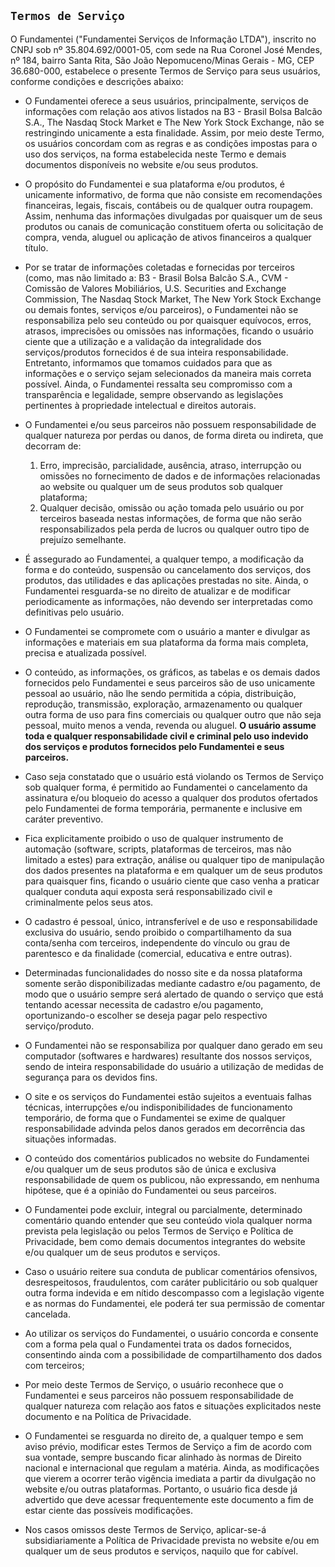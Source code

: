 ## `Termos de Serviço`

O Fundamentei ("Fundamentei Serviços de Informação LTDA"), inscrito no CNPJ sob nº 35.804.692/0001-05, com sede na Rua Coronel José Mendes, nº 184, bairro Santa Rita, São João Nepomuceno/Minas Gerais - MG, CEP 36.680-000, estabelece o presente Termos de Serviço para seus usuários, conforme condições e descrições abaixo:

- O Fundamentei oferece a seus usuários, principalmente, serviços de informações com relação aos ativos listados na B3 - Brasil Bolsa Balcão S.A., The Nasdaq Stock Market e The New York Stock Exchange, não se restringindo unicamente a esta finalidade. Assim, por meio deste Termo, os usuários concordam com as regras e as condições impostas para o uso dos serviços, na forma estabelecida neste Termo e demais documentos disponíveis no website e/ou seus produtos.

- O propósito do Fundamentei e sua plataforma e/ou produtos, é unicamente informativo, de forma que não consiste em recomendações financeiras, legais, fiscais, contábeis ou de qualquer outra roupagem. Assim, nenhuma das informações divulgadas por quaisquer um de seus produtos ou canais de comunicação constituem oferta ou solicitação de compra, venda, aluguel ou aplicação de ativos financeiros a qualquer título.

- Por se tratar de informações coletadas e fornecidas por terceiros (como, mas não limitado a: B3 - Brasil Bolsa Balcão S.A., CVM - Comissão de Valores Mobiliários, U.S. Securities and Exchange Commission, The Nasdaq Stock Market, The New York Stock Exchange ou demais fontes, serviços e/ou parceiros), o Fundamentei não se responsabiliza pelo seu conteúdo ou por quaisquer equívocos, erros, atrasos, imprecisões ou omissões nas informações, ficando o usuário ciente que a utilização e a validação da integralidade dos serviços/produtos fornecidos é de sua inteira responsabilidade. Entretanto, informamos que tomamos cuidados para que as informações e o serviço sejam selecionados da maneira mais correta possível. Ainda, o Fundamentei ressalta seu compromisso com a transparência e legalidade, sempre observando as legislações pertinentes à propriedade intelectual e direitos autorais.

- O Fundamentei e/ou seus parceiros não possuem responsabilidade de qualquer natureza por perdas ou danos, de forma direta ou indireta, que decorram de:

  1. Erro, imprecisão, parcialidade, ausência, atraso, interrupção ou omissões no fornecimento de dados e de informações relacionadas ao website ou qualquer um de seus produtos sob qualquer plataforma;
  2. Qualquer decisão, omissão ou ação tomada pelo usuário ou por terceiros baseada nestas informações, de forma que não serão responsabilizados pela perda de lucros ou qualquer outro tipo de prejuízo semelhante.

- É assegurado ao Fundamentei, a qualquer tempo, a modificação da forma e do conteúdo, suspensão ou cancelamento dos serviços, dos produtos, das utilidades e das aplicações prestadas no site. Ainda, o Fundamentei resguarda-se no direito de atualizar e de modificar periodicamente as informações, não devendo ser interpretadas como definitivas pelo usuário.

- O Fundamentei se compromete com o usuário a manter e divulgar as informações e materiais em sua plataforma da forma mais completa, precisa e atualizada possível.

- O conteúdo, as informações, os gráficos, as tabelas e os demais dados fornecidos pelo Fundamentei e seus parceiros são de uso unicamente pessoal ao usuário, não lhe sendo permitida a cópia, distribuição, reprodução, transmissão, exploração, armazenamento ou qualquer outra forma de uso para fins comerciais ou qualquer outro que não seja pessoal, muito menos a venda, revenda ou aluguel. **O usuário assume toda e qualquer responsabilidade civil e criminal pelo uso indevido dos serviços e produtos fornecidos pelo Fundamentei e seus parceiros.**

- Caso seja constatado que o usuário está violando os Termos de Serviço sob qualquer forma, é permitido ao Fundamentei o cancelamento da assinatura e/ou bloqueio do acesso a qualquer dos produtos ofertados pelo Fundamentei de forma temporária, permanente e inclusive em caráter preventivo.

- Fica explicitamente proibido o uso de qualquer instrumento de automação (software, scripts, plataformas de terceiros, mas não limitado a estes) para extração, análise ou qualquer tipo de manipulação dos dados presentes na plataforma e em qualquer um de seus produtos para quaisquer fins, ficando o usuário ciente que caso venha a praticar qualquer conduta aqui exposta será responsabilizado civil e criminalmente pelos seus atos.

- O cadastro é pessoal, único, intransferível e de uso e responsabilidade exclusiva do usuário, sendo proibido o compartilhamento da sua conta/senha com terceiros, independente do vínculo ou grau de parentesco e da finalidade (comercial, educativa e entre outras).

- Determinadas funcionalidades do nosso site e da nossa plataforma somente serão disponibilizadas mediante cadastro e/ou pagamento, de modo que o usuário sempre será alertado de quando o serviço que está tentando acessar necessita de cadastro e/ou pagamento, oportunizando-o escolher se deseja pagar pelo respectivo serviço/produto.

- O Fundamentei não se responsabiliza por qualquer dano gerado em seu computador (softwares e hardwares) resultante dos nossos serviços, sendo de inteira responsabilidade do usuário a utilização de medidas de segurança para os devidos fins.

- O site e os serviços do Fundamentei estão sujeitos a eventuais falhas técnicas, interrupções e/ou indisponibilidades de funcionamento temporário, de forma que o Fundamentei se exime de qualquer responsabilidade advinda pelos danos gerados em decorrência das situações informadas.

- O conteúdo dos comentários publicados no website do Fundamentei e/ou qualquer um de seus produtos são de única e exclusiva responsabilidade de quem os publicou, não expressando, em nenhuma hipótese, que é a opinião do Fundamentei ou seus parceiros.

- O Fundamentei pode excluir, integral ou parcialmente, determinado comentário quando entender que seu conteúdo viola qualquer norma prevista pela legislação ou pelos Termos de Serviço e Política de Privacidade, bem como demais documentos integrantes do website e/ou qualquer um de seus produtos e serviços.

- Caso o usuário reitere sua conduta de publicar comentários ofensivos, desrespeitosos, fraudulentos, com caráter publicitário ou sob qualquer outra forma indevida e em nítido descompasso com a legislação vigente e as normas do Fundamentei, ele poderá ter sua permissão de comentar cancelada.

- Ao utilizar os serviços do Fundamentei, o usuário concorda e consente com a forma pela qual o Fundamentei trata os dados fornecidos, consentindo ainda com a possibilidade de compartilhamento dos dados com terceiros;

- Por meio deste Termos de Serviço, o usuário reconhece que o Fundamentei e seus parceiros não possuem responsabilidade de qualquer natureza com relação aos fatos e situações explicitados neste documento e na Política de Privacidade.

- O Fundamentei se resguarda no direito de, a qualquer tempo e sem aviso prévio, modificar estes Termos de Serviço a fim de acordo com sua vontade, sempre buscando ficar alinhado às normas de Direito nacional e internacional que regulam a matéria. Ainda, as modificações que vierem a ocorrer terão vigência imediata a partir da divulgação no website e/ou outras plataformas. Portanto, o usuário fica desde já advertido que deve acessar frequentemente este documento a fim de estar ciente das possíveis modificações.

- Nos casos omissos deste Termos de Serviço, aplicar-se-á subsidiariamente a Política de Privacidade prevista no website e/ou em qualquer um de seus produtos e serviços, naquilo que for cabível.
